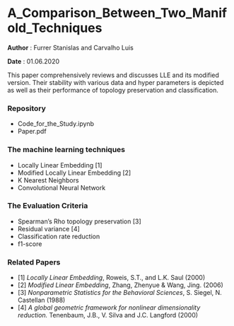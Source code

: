 # A_Comparison_Between_Two_Manifold_Techniques
**Author** : Furrer Stanislas and Carvalho Luis

**Date**   : 01.06.2020

This paper comprehensively reviews and discusses LLE and its modified version. Their stability with various data and hyper parameters is depicted as well as their performance of topology preservation and classification.

### **Repository**
* Code_for_the_Study.ipynb
* Paper.pdf

### **The machine learning techniques** 
* Locally Linear Embedding [1]
* Modified Locally Linear Embedding [2]
* K Nearest Neighbors
* Convolutional Neural Network

### **The Evaluation Criteria**
* Spearman’s Rho topology preservation [3]
* Residual variance [4]
* Classification rate reduction
* f1-score

### Related Papers 
* [1] *Locally Linear Embedding*, Roweis, S.T., and L.K. Saul (2000)
* [2] *Modified Linear Embedding*, Zhang, Zhenyue & Wang, Jing. (2006)
* [3] *Nonparametric Statistics for the Behavioral Sciences*, S. Siegel, N. Castellan (1988)
* [4] *A global geometric framework for nonlinear dimensionality reduction.* Tenenbaum, J.B., V. Silva and J.C. Langford (2000)
